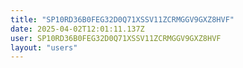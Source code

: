 ```yaml
---
title: "SP10RD36B0FEG32D0Q71XSSV11ZCRMGGV9GXZ8HVF"
date: 2025-04-02T12:01:11.137Z
user: SP10RD36B0FEG32D0Q71XSSV11ZCRMGGV9GXZ8HVF
layout: "users"
---
```

    